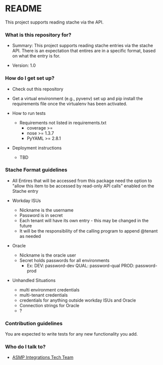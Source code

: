 # README #

This project supports reading stache via the API.

### What is this repository for? ###

* Summary: This project supports reading stache entries via the stache API. 
There is an expectation that entires are in a specific format, based on what 
the entry is for. 

* Version: 1.0

### How do I get set up? ###

* Check out this repository

* Get a virtual environment (e.g., pyvenv) set up and pip install the
  requirements file once the virtualenv has been activated.

* How to run tests

    * Requirements not listed in requirements.txt
        * coverage >= 
        * nose >= 1.3.7
        * PyYAML >= 2.8.1

* Deployment instructions

    * TBD

### Stache Format guidelines ###

* All Entires that will be accessed from this package need the option to "allow
 this item to be accessed by read-only API calls" enabled on the Stache entry

* Workday ISUs
    * Nickname is the username
    * Password is in secret
    * Each tenant will have its own entry - this may be changed in the future
    * It will be the responsibility of the calling program to append @tenant as 
    needed

* Oracle
    * Nickname is the oracle user
    * Secret holds passwords for all environments
        * Ex: DEV: password-dev
              QUAL: password-qual
              PROD: password-prod

* Unhandled Situations
    * multi environment credentials
    * multi-tenant credentials
    * credentials for anything outside workday ISUs and Oracle
    * Connection strings for Oracle
    * ?

### Contribution guidelines ###

You are expected to write tests for any new functionality you add.

### Who do I talk to? ###

* [ASMP Integrations Tech Team](mailto:asmp-erp.integrations-tech@austin.utexas.edu)